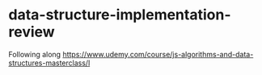 # data-structure-implementation-review

Following along https://www.udemy.com/course/js-algorithms-and-data-structures-masterclass/l